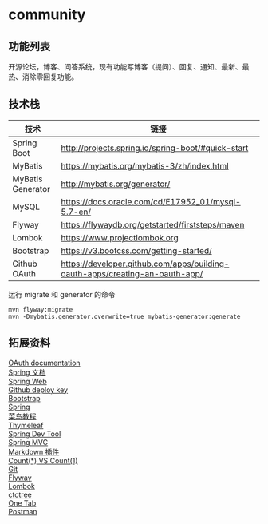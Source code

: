 # community
## 功能列表
开源论坛，博客、问答系统，现有功能写博客（提问）、回复、通知、最新、最热、消除零回复功能。

## 技术栈
| 技术              | 链接                                                         |
| ----------------- | ------------------------------------------------------------ |
| Spring Boot       | http://projects.spring.io/spring-boot/#quick-start           |
| MyBatis           | https://mybatis.org/mybatis-3/zh/index.html                  |
| MyBatis Generator | http://mybatis.org/generator/                                |
| MySQL             | https://docs.oracle.com/cd/E17952_01/mysql-5.7-en/           |
| Flyway            | https://flywaydb.org/getstarted/firststeps/maven             |
| Lombok            | https://www.projectlombok.org                                |
| Bootstrap         | https://v3.bootcss.com/getting-started/                      |
| Github OAuth      | https://developer.github.com/apps/building-oauth-apps/creating-an-oauth-app/ |                     

运行 migrate 和 generator 的命令
```shell script
mvn flyway:migrate
mvn -Dmybatis.generator.overwrite=true mybatis-generator:generate
```

## 拓展资料
[OAuth documentation](https://docs.github.com/en/developers/apps/authorizing-oauth-apps)    
[Spring 文档](https://spring.io/guides)    
[Spring Web](https://spring.io/guides/gs/serving-web-content/)    
[Github deploy key](https://developer.github.com/v3/guides/managing-deploy-keys/#deploy-keys)    
[Bootstrap](https://v3.bootcss.com/getting-started/)        
[Spring](https://docs.spring.io/spring-boot/docs/2.0.0.RC1/reference/htmlsingle/#boot-features-embedded-database-support)    
[菜鸟教程](https://www.runoob.com/mysql/mysql-insert-query.html)    
[Thymeleaf](https://www.thymeleaf.org/doc/tutorials/3.0/usingthymeleaf.html#setting-attribute-values)    
[Spring Dev Tool](https://docs.spring.io/spring-boot/docs/2.0.0.RC1/reference/htmlsingle/#using-boot-devtools)  
[Spring MVC](https://docs.spring.io/spring/docs/5.0.3.RELEASE/spring-framework-reference/web.html#mvc-handlermapping-interceptor)  
[Markdown 插件](http://editor.md.ipandao.com/)     
[Count(*) VS Count(1)](https://mp.weixin.qq.com/s/Rwpke4BHu7Fz7KOpE2d3Lw)  
[Git](https://git-scm.com/download)     
[Flyway](https://flywaydb.org/getstarted/firststeps/maven)  
[Lombok](https://www.projectlombok.org)    
[ctotree](https://www.octotree.io/)       
[One Tab](https://chrome.google.com/webstore/detail/chphlpgkkbolifaimnlloiipkdnihall)     
[Postman](https://chrome.google.com/webstore/detail/coohjcphdfgbiolnekdpbcijmhambjff)





